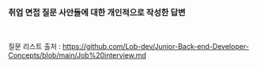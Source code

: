 ### 취업 면접 질문 사안들에 대한 개인적으로 작성한 답변

</br>

질문 리스트 출처 : https://github.com/Lob-dev/Junior-Back-end-Developer-Concepts/blob/main/Job%20interview.md
